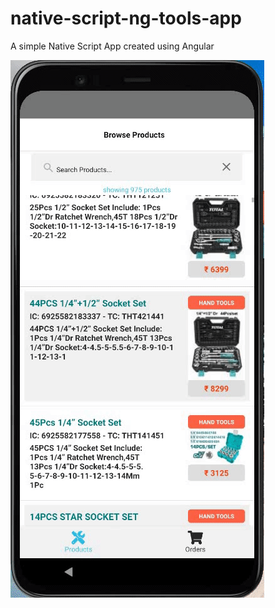 # native-script-ng-tools-app

A simple Native Script App created using Angular

![](https://github.com/nbaua/native-script-ng-tools-app/blob/master/screenshot/preview.gif?raw=true)
